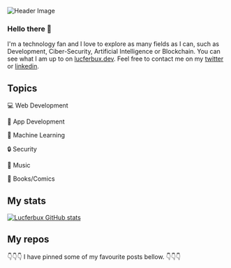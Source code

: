 
![Header Image](meta/header.gif)

### Hello there 👋

I'm a technology fan and I love to explore as many fields as I can, such as Development, Ciber-Security, Artificial Intelligence or Blockchain. You can see what I am up to on [lucferbux.dev](https://lucferbux.dev). Feel free to contact me on my [twitter](https://twitter.com/lucferbux) or [linkedin](https://www.linkedin.com/in/lucferbux/).


<!--
**lucferbux/lucferbux** is a ✨ _special_ ✨ repository because its `README.md` (this file) appears on your GitHub profile.-->

## Topics

💻 Web Development

📱 App Development

🧠 Machine Learning

🔒 Security

🎸 Music

📖 Books/Comics

## My stats

[![Lucferbux GitHub stats](https://github-readme-stats.vercel.app/api?username=lucferbux)](https://github.com/anuraghazra/github-readme-stats)


## My repos

👇👇👇 I have pinned some  of my favourite posts bellow. 👇👇👇
